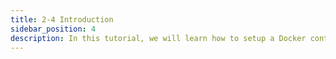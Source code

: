 ```yaml
---
title: 2-4 Introduction
sidebar_position: 4
description: In this tutorial, we will learn how to setup a Docker container to build a Linux BSP for RZ/G2L. Then, we will write the image into an SD card and boot up RZ/G2L from it.
---
```


